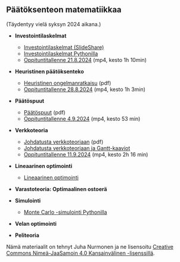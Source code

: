 ## Päätöksenteon matematiikkaa

(Täydentyy vielä syksyn 2024 aikana.)

* __Investointilaskelmat__
  * <a href="https://www.slideshare.net/slideshow/investointilaskelmat-123566310/123566310">Investointilaskelmat (SlideShare)</a>
  * <a href="https://nbviewer.org/github/juhanurmonen/financial-calculations/blob/main/investoinnit.ipynb">Investointilaskelmat Pythonilla</a>
  * <a href="https://video.haaga-helia.fi/media/Strategiset+paatoksentekomallitA+Investoinnit/0_8l0zad05">Oppituntitallenne 21.8.2024</a> (mp4, kesto 1h 10min)

* __Heuristinen päätöksenteko__
  *  <a href="https://haagahelia-my.sharepoint.com/:b:/g/personal/nurju_haaga-helia_fi/EQQUM1RS9YdEt7qB2_l0bzkBwYfWJmFGLUnQ_y_naAQKDg?e=T8gfd2">Heuristinen ongelmanratkaisu</a> (pdf)
  *  <a href="https://video.haaga-helia.fi/media/P%C3%A4%C3%A4toksentekomallitA+Heuristinen+p%C3%A4%C3%A4toksenteko/0_r6z7ydc8">Oppituntitallenne 28.8.2024</a> (mp4, kesto 1h 3min)

* __Päätöspuut__
  * <a href="https://haagahelia-my.sharepoint.com/:b:/g/personal/nurju_haaga-helia_fi/EXdjNU3k005AjAfrinuA4eoBOaYM_vJWcvGuQvYIQ3_Lng?e=L5ULR5">Päätöspuut</a> (pdf)
  * <a href="https://video.haaga-helia.fi/media/2024_0904_Paatoksentekomallit_Paatospuut/0_n2il45c7">Oppituntitallenne 4.9.2024</a> (mp4, kesto 53 min)
  
* __Verkkoteoria__
  * <a href="https://haagahelia-my.sharepoint.com/:b:/g/personal/nurju_haaga-helia_fi/Ef6Czcu9hrREgdJB-R3uvokBVMP7DS9JWzbrBE6T-CxJEA?e=So1kH2">Johdatusta verkkoteoriaan</a> (pdf)
  * <a href="https://nbviewer.org/github/juhanurmonen/decision-making/blob/main/verkkoteoria.ipynb">Johdatusta verkkoteoriaan ja Gantt-kaaviot</a>
  * <a href="https://video.haaga-helia.fi/media/Strategiset+p%C3%A4%C3%A4t%C3%B6ksentekomallitA+Verkkoteoria%2C+luento+11.9.2024/0_82kyg0sa">Oppituntitallenne 11.9.2024</a> (mp4, kesto 2h 16 min)
    
* __Lineaarinen optimointi__
  * <a href="https://nbviewer.org/github/juhanurmonen/decision-making/blob/main/lineaarinen_optimointi.ipynb">Lineaarinen optimointi</a>

* __Varastoteoria: Optimaalinen ostoerä__

* __Simulointi__
  * <a href="https://nbviewer.org/github/juhanurmonen/decision-making/blob/main/Monte_Carlo_simulointi_Pythonilla.ipynb">Monte Carlo -simulointi Pythonilla</a>

* __Velan optimointi__

* __Peliteoria__
  



Nämä materiaalit on tehnyt Juha Nurmonen ja ne lisensoitu <a href="http://creativecommons.org/licenses/by-sa/4.0/">Creative Commons Nimeä-JaaSamoin 4.0 Kansainvälinen -lisenssillä</a>.
